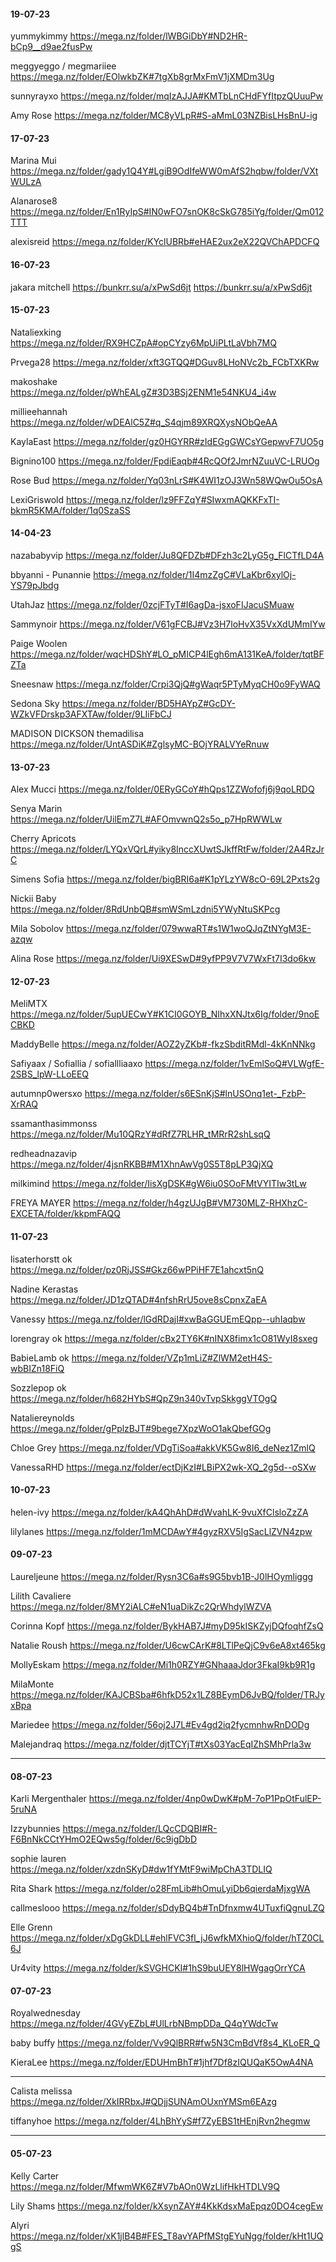#### 19-07-23
yummykimmy
https://mega.nz/folder/lWBGiDbY#ND2HR-bCp9__d9ae2fusPw

meggyeggo / megmariiee
https://mega.nz/folder/EOlwkbZK#7tgXb8grMxFmV1jXMDm3Ug

sunnyrayxo
https://mega.nz/folder/mqIzAJJA#KMTbLnCHdFYfItpzQUuuPw

Amy Rose
https://mega.nz/folder/MC8yVLpR#S-aMmL03NZBisLHsBnU-ig

#### 17-07-23
Marina Mui
https://mega.nz/folder/gady1Q4Y#LgiB9OdIfeWW0mAfS2hqbw/folder/VXtWULzA

Alanarose8
https://mega.nz/folder/En1RyIpS#IN0wFO7snOK8cSkG785iYg/folder/Qm012TTT

alexisreid
https://mega.nz/folder/KYclUBRb#eHAE2ux2eX22QVChAPDCFQ

#### 16-07-23
jakara mitchell
https://bunkrr.su/a/xPwSd6jt
https://bunkrr.su/a/xPwSd6jt

#### 15-07-23
Nataliexking
https://mega.nz/folder/RX9HCZpA#opCYzy6MpUiPLtLaVbh7MQ

Prvega28
https://mega.nz/folder/xft3GTQQ#DGuv8LHoNVc2b_FCbTXKRw

makoshake
https://mega.nz/folder/pWhEALgZ#3D3BSj2ENM1e54NKU4_i4w

millieehannah
https://mega.nz/folder/wDEAlC5Z#q_S4qjm89XRQXysNObQeAA

KaylaEast
https://mega.nz/folder/gz0HGYRR#zIdEGgGWCsYGepwvF7UO5g

Bignino100
https://mega.nz/folder/FpdiEaqb#4RcQOf2JmrNZuuVC-LRUOg

Rose Bud
https://mega.nz/folder/Yq03nLrS#K4WI1zOJ3Wn58WQwOu5OsA

LexiGriswold
https://mega.nz/folder/lz9FFZqY#SIwxmAQKKFxTI-bkmR5KMA/folder/1q0SzaSS


#### 14-04-23
nazababyvip
https://mega.nz/folder/Ju8QFDZb#DFzh3c2LyG5g_FlCTfLD4A

bbyanni -  Punannie
https://mega.nz/folder/1I4mzZgC#VLaKbr6xylOj-YS79pJbdg

UtahJaz
https://mega.nz/folder/0zcjFTyT#I6agDa-jsxoFIJacuSMuaw

Sammynoir
https://mega.nz/folder/V61gFCBJ#Vz3H7loHvX35VxXdUMmIYw

Paige Woolen
https://mega.nz/folder/wqcHDShY#LO_pMICP4lEgh6mA131KeA/folder/tqtBFZTa

Sneesnaw
https://mega.nz/folder/Crpi3QjQ#gWaqr5PTyMyqCH0o9FyWAQ

Sedona Sky
https://mega.nz/folder/BD5HAYpZ#GcDY-WZkVFDrskp3AFXTAw/folder/9LIiFbCJ

MADISON DICKSON  themadilisa 
https://mega.nz/folder/UntASDiK#ZglsyMC-BOjYRALVYeRnuw

#### 13-07-23
Alex Mucci
https://mega.nz/folder/0ERyGCoY#hQps1ZZWofofj6j9qoLRDQ

Senya Marin
https://mega.nz/folder/UilEmZ7L#AFOmvwnQ2s5o_p7HpRWWLw

Cherry Apricots
https://mega.nz/folder/LYQxVQrL#yiky8InccXUwtSJkffRtFw/folder/2A4RzJrC

Simens Sofia
https://mega.nz/folder/bigBRI6a#K1pYLzYW8cO-69L2Pxts2g

Nickii Baby
https://mega.nz/folder/8RdUnbQB#smWSmLzdni5YWyNtuSKPcg

Mila Sobolov
https://mega.nz/folder/079wwaRT#s1W1woQJqZtNYgM3E-azqw

Alina Rose
https://mega.nz/folder/Ui9XESwD#9yfPP9V7V7WxFt7I3do6kw

#### 12-07-23
MeliMTX
https://mega.nz/folder/5upUECwY#K1CI0GOYB_NIhxXNJtx6Ig/folder/9noECBKD

MaddyBelle
https://mega.nz/folder/AOZ2yZKb#-fkzSbditRMdl-4kKnNNkg

Safiyaax / Sofiallia / sofiallliaaxo
https://mega.nz/folder/1vEmlSoQ#VLWgfE-2SBS_lpW-LLoEEQ

autumnp0wersxo
https://mega.nz/folder/s6ESnKjS#lnUSOnq1et-_FzbP-XrRAQ

ssamanthasimmonss
https://mega.nz/folder/Mu10QRzY#dRfZ7RLHR_tMRrR2shLsqQ

redheadnazavip
https://mega.nz/folder/4jsnRKBB#M1XhnAwVg0S5T8pLP3QjXQ

milkimind
https://mega.nz/folder/IisXgDSK#gW6iu0SOoFMtVYITIw3tLw

FREYA MAYER
https://mega.nz/folder/h4gzUJgB#VM730MLZ-RHXhzC-EXCETA/folder/kkpmFAQQ

#### 11-07-23
lisaterhorstt ok
https://mega.nz/folder/pz0RjJSS#Gkz66wPPiHF7E1ahcxt5nQ

Nadine Kerastas
https://mega.nz/folder/JD1zQTAD#4nfshRrU5ove8sCpnxZaEA

Vanessy
https://mega.nz/folder/lGdRDajI#xwBaGGUEmEQpp--uhIaqbw

lorengray  ok
https://mega.nz/folder/cBx2TY6K#nINX8fimx1cO81WyI8sxeg

BabieLamb ok
https://mega.nz/folder/VZp1mLiZ#ZlWM2etH4S-wbBIZn18FiQ

Sozzlepop ok
https://mega.nz/folder/h682HYbS#QpZ9n340vTvpSkkggVTOgQ

Nataliereynolds
https://mega.nz/folder/gPplzBJT#9bege7XpzWoO1akQbefGOg

Chloe Grey
https://mega.nz/folder/VDgTiSoa#akkVK5Gw8I6_deNez1ZmlQ

VanessaRHD
https://mega.nz/folder/ectDjKzI#LBiPX2wk-XQ_2g5d--oSXw


#### 10-07-23
helen-ivy
https://mega.nz/folder/kA4QhAhD#dWvahLK-9vuXfClsloZzZA

lilylanes
https://mega.nz/folder/1mMCDAwY#4gyzRXV5IgSacLlZVN4zpw

#### 09-07-23
Laureljeune 
https://mega.nz/folder/Rysn3C6a#s9G5bvb1B-J0lHOymliggg

Lilith Cavaliere
https://mega.nz/folder/8MY2iALC#eN1uaDikZc2QrWhdylWZVA

Corinna Kopf
https://mega.nz/folder/BykHAB7J#myD95kISKZyjDQfoqhfZsQ

Natalie Roush
https://mega.nz/folder/U6cwCArK#8LTlPeQjC9v6eA8xt465kg

MollyEskam
https://mega.nz/folder/Mi1h0RZY#GNhaaaJdor3FkaI9kb9R1g

MilaMonte
https://mega.nz/folder/KAJCBSba#6hfkD52x1LZ8BEymD6JvBQ/folder/TRJyxBpa

Mariedee
https://mega.nz/folder/56oj2J7L#Ev4gd2iq2fycmnhwRnDODg

Malejandraq
https://mega.nz/folder/djtTCYjT#tXs03YacEqIZhSMhPrla3w


*****

#### 08-07-23
Karli Mergenthaler
https://mega.nz/folder/4np0wDwK#pM-7oP1PpOtFulEP-5ruNA

Izzybunnies
https://mega.nz/folder/LQcCDQBI#R-F6BnNkCCtYHmO2EQws5g/folder/6c9igDbD

sophie lauren
https://mega.nz/folder/xzdnSKyD#dw1fYMtF9wiMpChA3TDLIQ

Rita Shark
https://mega.nz/folder/o28FmLib#hOmuLyiDb6qierdaMjxgWA

callmeslooo
https://mega.nz/folder/sDdyBQ4b#TnDfnxmw4UTuxfiQgnuLZQ

Elle Grenn
https://mega.nz/folder/xDgGkDLL#ehlFVC3fl_jJ6wfkMXhioQ/folder/hTZ0CL6J

Ur4vity
https://mega.nz/folder/kSVGHCKI#1hS9buUEY8lHWgagOrrYCA


####  07-07-23
Royalwednesday
https://mega.nz/folder/4GVyEZbL#UlLrbNBmpDDa_Q4qYWdcTw

baby buffy
https://mega.nz/folder/Vv9QlBRR#fw5N3CmBdVf8s4_KLoER_Q

KieraLee
https://mega.nz/folder/EDUHmBhT#1jhf7Df8zIQUQaK5OwA4NA

****
Calista melissa
https://mega.nz/folder/XkIRRbxJ#QDjjSUNAmOUxnYMSm6EAzg

tiffanyhoe
https://mega.nz/folder/4LhBhYyS#f7ZyEBS1tHEnjRvn2hegmw

****
#### 05-07-23
Kelly Carter
https://mega.nz/folder/MfwmWK6Z#V7bAOn0WzLlifHkHTDLV9Q

Lily Shams
https://mega.nz/folder/kXsynZAY#4KkKdsxMaEpqz0DO4cegEw

Alyri
https://mega.nz/folder/xK1jlB4B#FES_T8avYAPfMStgEYuNgg/folder/kHt1UQgS